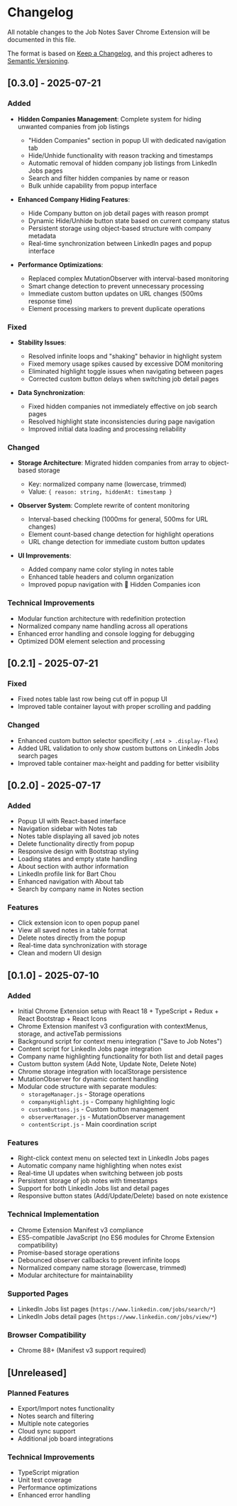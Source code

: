# Changelog

All notable changes to the Job Notes Saver Chrome Extension will be documented in this file.

The format is based on [Keep a Changelog](https://keepachangelog.com/en/1.0.0/),
and this project adheres to [Semantic Versioning](https://semver.org/spec/v2.0.0.html).

## [0.3.0] - 2025-07-21

### Added
- **Hidden Companies Management**: Complete system for hiding unwanted companies from job listings
  - "Hidden Companies" section in popup UI with dedicated navigation tab
  - Hide/Unhide functionality with reason tracking and timestamps
  - Automatic removal of hidden company job listings from LinkedIn Jobs pages
  - Search and filter hidden companies by name or reason
  - Bulk unhide capability from popup interface

- **Enhanced Company Hiding Features**:
  - Hide Company button on job detail pages with reason prompt
  - Dynamic Hide/Unhide button state based on current company status
  - Persistent storage using object-based structure with company metadata
  - Real-time synchronization between LinkedIn pages and popup interface

- **Performance Optimizations**:
  - Replaced complex MutationObserver with interval-based monitoring
  - Smart change detection to prevent unnecessary processing
  - Immediate custom button updates on URL changes (500ms response time)
  - Element processing markers to prevent duplicate operations

### Fixed
- **Stability Issues**:
  - Resolved infinite loops and "shaking" behavior in highlight system
  - Fixed memory usage spikes caused by excessive DOM monitoring
  - Eliminated highlight toggle issues when navigating between pages
  - Corrected custom button delays when switching job detail pages

- **Data Synchronization**:
  - Fixed hidden companies not immediately effective on job search pages
  - Resolved highlight state inconsistencies during page navigation
  - Improved initial data loading and processing reliability

### Changed
- **Storage Architecture**: Migrated hidden companies from array to object-based storage
  - Key: normalized company name (lowercase, trimmed)
  - Value: `{ reason: string, hiddenAt: timestamp }`

- **Observer System**: Complete rewrite of content monitoring
  - Interval-based checking (1000ms for general, 500ms for URL changes)
  - Element count-based change detection for highlight operations
  - URL change detection for immediate custom button updates

- **UI Improvements**:
  - Added company name color styling in notes table
  - Enhanced table headers and column organization
  - Improved popup navigation with 🙈 Hidden Companies icon

### Technical Improvements
- Modular function architecture with redefinition protection
- Normalized company name handling across all operations
- Enhanced error handling and console logging for debugging
- Optimized DOM element selection and processing

## [0.2.1] - 2025-07-21

### Fixed
- Fixed notes table last row being cut off in popup UI
- Improved table container layout with proper scrolling and padding

### Changed
- Enhanced custom button selector specificity (`.mt4 > .display-flex`)
- Added URL validation to only show custom buttons on LinkedIn Jobs search pages
- Improved table container max-height and padding for better visibility

## [0.2.0] - 2025-07-17

### Added
- Popup UI with React-based interface
- Navigation sidebar with Notes tab
- Notes table displaying all saved job notes
- Delete functionality directly from popup
- Responsive design with Bootstrap styling
- Loading states and empty state handling
- About section with author information
- LinkedIn profile link for Bart Chou
- Enhanced navigation with About tab
- Search by company name in Notes section

### Features
- Click extension icon to open popup panel
- View all saved notes in a table format
- Delete notes directly from the popup
- Real-time data synchronization with storage
- Clean and modern UI design

## [0.1.0] - 2025-07-10

### Added
- Initial Chrome Extension setup with React 18 + TypeScript + Redux + React Bootstrap + React Icons
- Chrome Extension manifest v3 configuration with contextMenus, storage, and activeTab permissions
- Background script for context menu integration ("Save to Job Notes")
- Content script for LinkedIn Jobs page integration
- Company name highlighting functionality for both list and detail pages
- Custom button system (Add Note, Update Note, Delete Note)
- Chrome storage integration with localStorage persistence
- MutationObserver for dynamic content handling
- Modular code structure with separate modules:
  - `storageManager.js` - Storage operations
  - `companyHighlight.js` - Company highlighting logic
  - `customButtons.js` - Custom button management
  - `observerManager.js` - MutationObserver management
  - `contentScript.js` - Main coordination script

### Features
- Right-click context menu on selected text in LinkedIn Jobs pages
- Automatic company name highlighting when notes exist
- Real-time UI updates when switching between job posts
- Persistent storage of job notes with timestamps
- Support for both LinkedIn Jobs list and detail pages
- Responsive button states (Add/Update/Delete) based on note existence

### Technical Implementation
- Chrome Extension Manifest v3 compliance
- ES5-compatible JavaScript (no ES6 modules for Chrome Extension compatibility)
- Promise-based storage operations
- Debounced observer callbacks to prevent infinite loops
- Normalized company name storage (lowercase, trimmed)
- Modular architecture for maintainability

### Supported Pages
- LinkedIn Jobs list pages (`https://www.linkedin.com/jobs/search/*`)
- LinkedIn Jobs detail pages (`https://www.linkedin.com/jobs/view/*`)

### Browser Compatibility
- Chrome 88+ (Manifest v3 support required)

## [Unreleased]

### Planned Features
- Export/Import notes functionality
- Notes search and filtering
- Multiple note categories
- Cloud sync support
- Additional job board integrations

### Technical Improvements
- TypeScript migration
- Unit test coverage
- Performance optimizations
- Enhanced error handling 